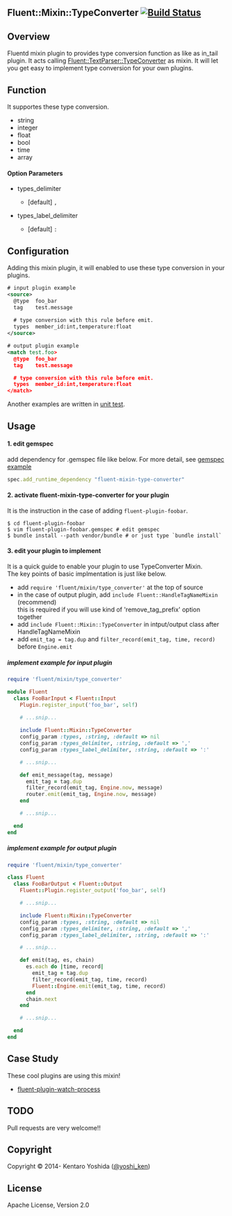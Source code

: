 ## Fluent::Mixin::TypeConverter [![Build Status](https://travis-ci.org/y-ken/fluent-mixin-type-converter.png?branch=master)](https://travis-ci.org/y-ken/fluent-mixin-type-converter)

## Overview

Fluentd mixin plugin to provides type conversion function as like as in_tail plugin. It acts calling [Fluent::TextParser::TypeConverter](https://github.com/fluent/fluentd/blob/master/lib/fluent/parser.rb#L54) as mixin. It will let you get easy to implement type conversion for your own plugins.

## Function

It supportes these type conversion.

- string
- integer
- float
- bool
- time
- array

#### Option Parameters

* types_delimiter  
  * [default] `,`

* types_label_delimiter  
  * [default] `:`

## Configuration

Adding this mixin plugin, it will enabled to use these type conversion in your plugins.

```xml
# input plugin example
<source>
  @type  foo_bar
  tag    test.message
  
  # type conversion with this rule before emit.
  types  member_id:int,temperature:float
</source>
```

```xml
# output plugin example
<match test.foo>
  @type  foo_bar
  tag    test.message

  # type conversion with this rule before emit.
  types  member_id:int,temperature:float
</match>
```

Another examples are written in [unit test](https://github.com/y-ken/fluent-mixin-type-converter/blob/master/test/mixin/test_type_converter.rb).

## Usage

#### 1. edit gemspec

add dependency for .gemspec file like below. For more detail, see [gemspec example](https://github.com/y-ken/fluent-plugin-watch-process/blob/master/fluent-plugin-watch-process.gemspec)

```ruby
spec.add_runtime_dependency "fluent-mixin-type-converter"
```

#### 2. activate fluent-mixin-type-converter for your plugin

It is the instruction in the case of adding `fluent-plugin-foobar`.

```
$ cd fluent-plugin-foobar
$ vim fluent-plugin-foobar.gemspec # edit gemspec
$ bundle install --path vendor/bundle # or just type `bundle install`
```

#### 3. edit your plugin to implement

It is a quick guide to enable your plugin to use TypeConverter Mixin.  
The key points of basic implmentation is just like below.

* add `require 'fluent/mixin/type_converter'` at the top of source
* in the case of output plugin, add `include Fluent::HandleTagNameMixin` (recommend)  
this is required if you will use kind of 'remove_tag_prefix' option together
* add `include Fluent::Mixin::TypeConverter` in intput/output class after HandleTagNameMixin
* add `emit_tag = tag.dup` and `filter_record(emit_tag, time, record)` before `Engine.emit`

##### implement example for input plugin

```ruby
require 'fluent/mixin/type_converter'

module Fluent
  class FooBarInput < Fluent::Input
    Plugin.register_input('foo_bar', self)

    # ...snip...
    
    include Fluent::Mixin::TypeConverter
    config_param :types, :string, :default => nil
    config_param :types_delimiter, :string, :default => ','
    config_param :types_label_delimiter, :string, :default => ':'

    # ...snip...

    def emit_message(tag, message)
      emit_tag = tag.dup
      filter_record(emit_tag, Engine.now, message)
      router.emit(emit_tag, Engine.now, message)
    end

    # ...snip...

  end
end
```

##### implement example for output plugin

```ruby
require 'fluent/mixin/type_converter'

class Fluent
  class FooBarOutput < Fluent::Output
    Fluent::Plugin.register_output('foo_bar', self)

    # ...snip...

    include Fluent::Mixin::TypeConverter
    config_param :types, :string, :default => nil
    config_param :types_delimiter, :string, :default => ','
    config_param :types_label_delimiter, :string, :default => ':'

    # ...snip...

    def emit(tag, es, chain)
      es.each do |time, record|
        emit_tag = tag.dup
        filter_record(emit_tag, time, record)
        Fluent::Engine.emit(emit_tag, time, record)
      end
      chain.next
    end

    # ...snip...

  end
end
```

## Case Study

These cool plugins are using this mixin!

* [fluent-plugin-watch-process](https://github.com/y-ken/fluent-plugin-watch-process/)

## TODO

Pull requests are very welcome!!

## Copyright

Copyright © 2014- Kentaro Yoshida ([@yoshi_ken](https://twitter.com/yoshi_ken))

## License

Apache License, Version 2.0
